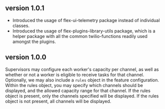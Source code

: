 ## version 1.0.1

- Introduced the usage of flex-ui-telemetry package instead of individual classes.
- Introduced the usage of flex-plugins-library-utils package, which is a helper package with all the common twilio-functions readily used amongst the plugins.

## version 1.0.0

Supervisors may configure each worker's capacity per channel, as well as whether or not a worker is eligible to receive tasks for that channel. Optionally, we may also include a `rules` object in the feature configuration. Within the rules object, you may specify which channels should be displayed, and the allowed capacity range for that channel. If the rules object is present, only the channels specified will be displayed. If the rules object is not present, all channels will be displayed.